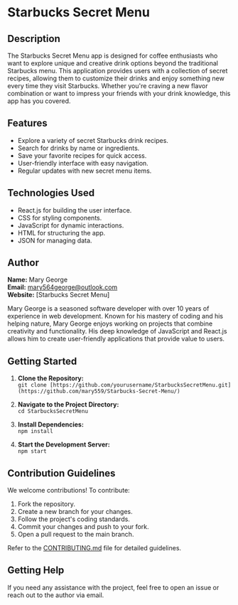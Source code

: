 # Starbucks Secret Menu

## Description
The Starbucks Secret Menu app is designed for coffee enthusiasts who want to explore unique and creative drink options beyond the traditional Starbucks menu. This application provides users with a collection of secret recipes, allowing them to customize their drinks and enjoy something new every time they visit Starbucks. Whether you're craving a new flavor combination or want to impress your friends with your drink knowledge, this app has you covered.

## Features
- Explore a variety of secret Starbucks drink recipes.
- Search for drinks by name or ingredients.
- Save your favorite recipes for quick access.
- User-friendly interface with easy navigation.
- Regular updates with new secret menu items.

## Technologies Used
- React.js for building the user interface.
- CSS for styling components.
- JavaScript for dynamic interactions.
- HTML for structuring the app.
- JSON for managing data.

## Author
**Name:** Mary George  
**Email:** mary564george@outlook.com  
**Website:** [Starbucks Secret Menu]

Mary George is a seasoned software developer with over 10 years of experience in web development. Known for his mastery of coding and his helping nature, Mary George enjoys working on projects that combine creativity and functionality. His deep knowledge of JavaScript and React.js allows him to create user-friendly applications that provide value to users.

## Getting Started
1. **Clone the Repository:**  
   `git clone [https://github.com/yourusername/StarbucksSecretMenu.git](https://github.com/mary559/Starbucks-Secret-Menu/)`

2. **Navigate to the Project Directory:**  
   `cd StarbucksSecretMenu`

3. **Install Dependencies:**  
   `npm install`

4. **Start the Development Server:**  
   `npm start`

## Contribution Guidelines
We welcome contributions! To contribute:

1. Fork the repository.
2. Create a new branch for your changes.
3. Follow the project's coding standards.
4. Commit your changes and push to your fork.
5. Open a pull request to the main branch.

Refer to the [CONTRIBUTING.md](./CONTRIBUTING.md) file for detailed guidelines.

## Getting Help
If you need any assistance with the project, feel free to open an issue or reach out to the author via email.

